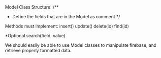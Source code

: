 Model Class Structure:
/**
* Define the fields that are in the Model as comment
*/

Methods must Implement:
insert()
update()
delete(id)
find(id)

*Optional
search(field, value)


We should easily be able to use Model classes to manipulate firebase, and retrieve properly formatted data.